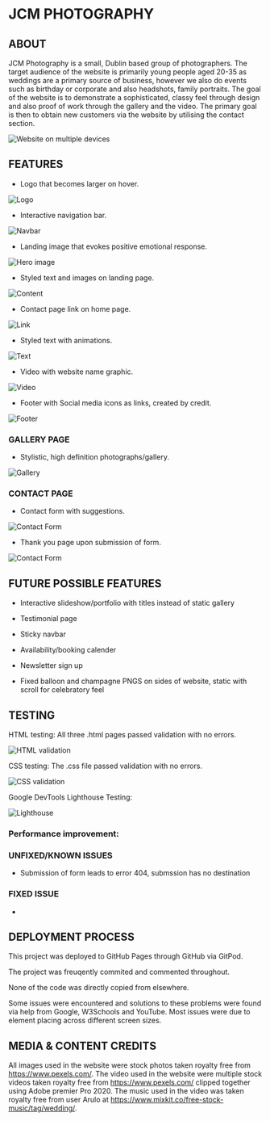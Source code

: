 # JCM PHOTOGRAPHY

## ABOUT

JCM Photography is a small, Dublin based group of photographers.
The target audience of the website is primarily young people aged 20-35 as weddings are a primary source of business, however we also do events such as birthday or corporate and also headshots, family portraits.
The goal of the website is to demonstrate a sophisticated, classy feel through design and also proof of work through the gallery and the video.
The primary goal is then to obtain new customers via the website by utilising the contact section.

![Website on multiple devices](assets/images/multiple-device-screenshot.png?raw=true "Responsive")

## FEATURES

* Logo that becomes larger on hover.

![Logo](assets/images/readme/logo.png?raw=true "Logo")

* Interactive navigation bar.

![Navbar](assets/images/readme/navbar.png?raw=true "Navbar")

* Landing image that evokes positive emotional response.

![Hero image](assets/images/readme/landing-image.png?raw=true "Hero")

* Styled text and images on landing page.

![Content](assets/images/readme/image-2-screenshot.png?raw=true "Content")

* Contact page link on home page.

![Link](assets/images/readme/link.png?raw=true "Link")

* Styled text with animations.

![Text](assets/images/readme/text-animation.png?raw=true "Text")

* Video with website name graphic.

![Video](assets/images/readme/video-screenshot.png?raw=true "Video")

* Footer with Social media icons as links, created by credit.

![Footer](assets/images/readme/footer.png?raw=true "Footer")

### GALLERY PAGE

* Stylistic, high definition photographs/gallery.

![Gallery](assets/images/readme/screenshot-gallery.png?raw=true "Gallery")

### CONTACT PAGE

* Contact form with suggestions.

![Contact Form](assets/images/readme/form.png?raw=true "Form")

* Thank you page upon submission of form.

![Contact Form](assets/images/readme/thanks.png?raw=true "Form")

## FUTURE POSSIBLE FEATURES

* Interactive slideshow/portfolio with titles instead of static gallery

* Testimonial page

* Sticky navbar

* Availability/booking calender

* Newsletter sign up

* Fixed balloon and champagne PNGS on sides of website, static with scroll for celebratory feel

## TESTING

HTML testing: All three .html pages passed validation with no errors.

![HTML validation](assets/images/readme/html-validator.png?raw=true "HTML")

CSS testing: The .css file passed validation with no errors.

![CSS validation](assets/images/readme/css-validator.png?raw=true "CSS")

Google DevTools Lighthouse Testing:

![Lighthouse](assets/images/readme/lighthouse-scores.png?raw=true "Lighthouse")

### Performance improvement: 


### UNFIXED/KNOWN ISSUES

* Submission of form leads to error 404, submssion has no destination

### FIXED ISSUE

* 

## DEPLOYMENT PROCESS

This project was deployed to GitHub Pages through GitHub via GitPod.

The project was freuqently commited and commented throughout.

None of the code was directly copied from elsewhere.

Some issues were encountered and solutions to these problems were found via help from Google, W3Schools and YouTube. Most issues were due to element placing across different screen sizes.

##  MEDIA & CONTENT CREDITS

All images used in the website were stock photos taken royalty free from https://www.pexels.com/.
The video used in the website were multiple stock videos taken royalty free from https://www.pexels.com/ clipped together using Adobe premier Pro 2020.
The music used in the video was taken royalty free from user Arulo at https://www.mixkit.co/free-stock-music/tag/wedding/.
